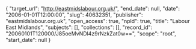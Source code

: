 {
  "target_url": "http://eastmidslabour.org.uk/", 
  "end_date": null, 
  "date": "2006-01-01T12:00:00", 
  "slug": 40632351, 
  "publisher": "eastmidslabour.org.uk", 
  "open_access": true, 
  "npld": true, 
  "title": "Labour East Midlands", 
  "subjects": [], 
  "collections": [], 
  "record_id": "20060101T120000/J85oeMvNDl4z9rNzkZat0w==", 
  "scope": "root", 
  "start_date": null
}

